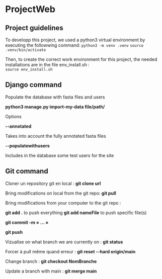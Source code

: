 # ProjectWeb

## Project guidelines

To developp this project, we used a python3 virtual environment by executing the followwing command:
`python3 -m venv .venv`
`source .venv/bin/activate`

Then, to create the correct work environment for this project, the needed installations are in the file env_install.sh :  
`source env_install.sh`

## Django command

Populate the database with fasta files and users

**python3 manage.py import-my-data file/path/**

Options

**--annotated**

Takes into account the fully annotated fasta files

**--populatewithusers**

Includes in the database some test users for the site



## Git command 

Cloner un repository git en local : **git clone url**

Bring modifications on local from the git repo:
**git pull**

Bring modifications from your computer to the git repo : 

**git add .** to push everything 
**git add nameFile** to push specific file(s)

**git commit -m « … »**

**git push**

Vizualise on what branch we are currently on :
**git status**

Forcer à pull même quand erreur :
**git reset --hard origin/main**

Change branch : 
**git checkout NomBranche**

Update a branch with main : 
**git merge main**

